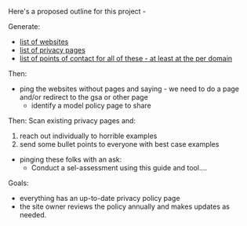 Here's a proposed outline for this project - 



Generate: 
* [list of websites](https://docs.google.com/spreadsheets/d/1b3MhQp_OSDZZfxCd-0iiwv6ys-vzV5xnsDMzUdvHhSQ/edit#gid=0)
* [list of privacy pages](https://docs.google.com/spreadsheets/d/1b3MhQp_OSDZZfxCd-0iiwv6ys-vzV5xnsDMzUdvHhSQ/edit#gid=0)
* [list of points of contact for all of these - at least at the per domain](https://docs.google.com/spreadsheets/d/1b3MhQp_OSDZZfxCd-0iiwv6ys-vzV5xnsDMzUdvHhSQ/edit#gid=0)

Then: 
* ping the websites without pages and saying - we need to do a page and/or redirect to the gsa or other page 
  * identify a model policy page to share

Then: 
Scan existing privacy pages and:
1) reach out individually to horrible examples 
2) send some bullet points to everyone with best case examples 



* pinging these folks with an ask:  
  *  Conduct a sel-assessment using this guide and tool....

Goals:
* everything has an up-to-date privacy policy page 
* the site owner reviews the policy annually and makes updates as needed.
